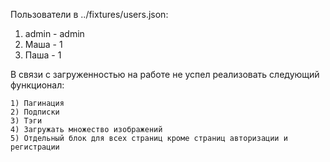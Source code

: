 Пользователи в ../fixtures/users.json: 
1) admin - admin
2) Маша - 1
3) Паша - 1

В связи с загруженностью на работе не успел реализовать следующий функционал:

	1) Пагинация
	2) Подписки
	3) Тэги 
	4) Загружать множество изображений
	5) Отдельный блок для всех страниц кроме страниц авторизации и регистрации	
